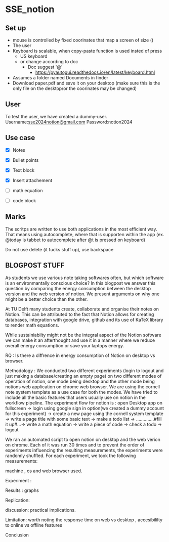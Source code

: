 # SSE_notion

## Set up

- mouse is controlled by fixed coorinates that map a screen of size ()
- The user
- Keyboard is scalable, when copy-paste function is used insted of press
  - US keyboard
  - or change according to doc
    - Doc suggest '@'
      - https://pyautogui.readthedocs.io/en/latest/keyboard.html
- Assumes a folder named Documents in finder 
- Download paper.pdf and save it on your desktop (make sure this is the only file on the desktop/or the coorinates may be changed)

## User

To test the user, we have created a dummy-user.
Username:sse2024notion@gmail.com
Password:notion2024


## Use case
- [x] Notes
- [x] Bullet points
- [x] Text block
- [x] Insert attachement
- [ ] math equation
- [ ] code block


## Marks

The scritps are written to use both applications in the most efficient way. That means using autocomplete, where that is supporten within the app (ex. @today is tabbet to autocomplete after @t is pressed on keyboard)

Do not use delete (it fucks stuff up), use backspace


## BLOGPOST STUFF 
As students we use various note taking softwares often, but which software is an environmantally conscious choice? In this blogpost we answer this question by comparing the energy consumption between the desktop version and the web version of notion. We present arguments on why one might be a better choice than the other.

At TU Delft many students create, collaborate and organise their notes on Notion. This can be attributed to the fact that Notion allows for creating databases, integration with google drive, github and its use of KaTeX library to render math equations. 

While sustainiabilty might not be the integral aspect of the Notion software we can make it an afterthought and use it in a manner where we reduce overall energy consumption or save your laptops energy.

RQ : Is there a diffrence in energy consumption of Notion on desktop vs browser. 

Methodology :
We conducted two different experiments (login to logout and just making a database/creating an empty page) on two different modes of operation of notion, one mode being desktop and the other mode being notions web application on chrome web browser. We are using the cornell note system template as a use case for both the modes.  We have tried to include all the basic features that users usually use on notion in the workflow pipeline. 
The experiment flow for notion is :
open Desktop app on fullscreen -> login using google sign in option(we created a dummy account  for this experiment) -> create a new page using the cornell system template -> write a page title with some basic text -> make a todo list -> ..............#fill it up#...-> write a math equation -> write a piece of code -> check a todo -> logout 

We ran an automated script to open notion on desktop and the web verion on chrome.
Each of it was run 30 times and to prevent the order of experiments influencing the resulting measurements, the experiments were randomly shuffled.
For each experiment, we took the following measurements:




machine , os and web browser used. 



Experiment :


Results :
graphs 


Replication:


discussion:
practical implications. 


Limitation:
worth noting the response time on web vs desktop , 
accesibililty to online vs offline features 



Conclusion 









